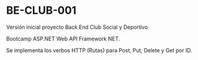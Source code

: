 # BE-CLUB-001

Versión inicial proyecto Back End Club Social y Deportivo

Bootcamp ASP.NET Web API Framework NET.

Se implementa los verbos HTTP (Rutas) para Post, Put, Delete y Get por ID.
